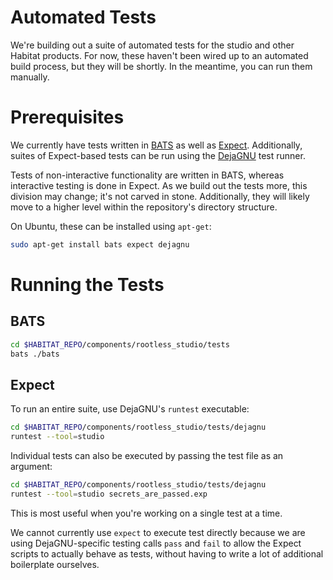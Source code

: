 Automated Tests
===============

We're building out a suite of automated tests for the studio and other Habitat products. For now, these haven't been wired up to an automated build process, but they will be shortly. In the meantime, you can run them manually.

# Prerequisites

We currently have tests written in [BATS](https://github.com/bats-core/bats-core) as well as [Expect](https://core.tcl.tk/expect/index). Additionally, suites of Expect-based tests can be run using the [DejaGNU](https://www.gnu.org/software/dejagnu/) test runner.

Tests of non-interactive functionality are written in BATS, whereas interactive testing is done in Expect. As we build out the tests more, this division may change; it's not carved in stone. Additionally, they will likely move to a higher level within the repository's directory structure.

On Ubuntu, these can be installed using `apt-get`:

```bash
sudo apt-get install bats expect dejagnu
```

# Running the Tests

## BATS

```bash
cd $HABITAT_REPO/components/rootless_studio/tests
bats ./bats
```

## Expect

To run an entire suite, use DejaGNU's `runtest` executable:

```bash
cd $HABITAT_REPO/components/rootless_studio/tests/dejagnu
runtest --tool=studio
```

Individual tests can also be executed by passing the test file as an argument:

```bash
cd $HABITAT_REPO/components/rootless_studio/tests/dejagnu
runtest --tool=studio secrets_are_passed.exp
```

This is most useful when you're working on a single test at a time.

We cannot currently use `expect` to execute test directly because we are using DejaGNU-specific testing calls `pass` and `fail` to allow the Expect scripts to actually behave as tests, without having to write a lot of additional boilerplate ourselves.
